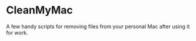 # CleanMyMac
A few handy scripts for removing files from your personal Mac after using it for work.

